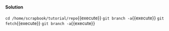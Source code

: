 #### Solution

`cd /home/scrapbook/tutorial/repo`{{execute}}
`git branch -a`{{execute}}
`git fetch`{{execute}}
`git branch -a`{{execute}}